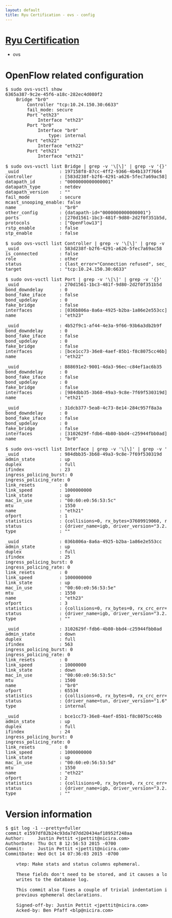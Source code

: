 ```yaml
---
layout: default
title: Ryu Certification - ovs - config
---
```

# [Ryu Certification](http://osrg.github.io/ryu/certification.html)
* ovs 

# OpenFlow related configuration
<pre>
$ sudo ovs-vsctl show
6365a387-9c2e-45f6-a18c-282ec4d080f2
    Bridge "br0"
        Controller "tcp:10.24.150.30:6633"
        fail_mode: secure
        Port "eth23"
            Interface "eth23"
        Port "br0"
            Interface "br0"
                type: internal
        Port "eth22"
            Interface "eth22"
        Port "eth21"
            Interface "eth21"

$ sudo ovs-vsctl list Bridge | grep -v '\[\]' | grep -v '{}'
_uuid               : 197158f8-87cc-4ff2-9366-4b4b137f7664
controller          : [583d238f-b2f6-4291-a626-5fec7a69ac58]
datapath_id         : "0000000000000001"
datapath_type       : netdev
datapath_version    : "<built-in>"
fail_mode           : secure
mcast_snooping_enable: false
name                : "br0"
other_config        : {datapath-id="0000000000000001"}
ports               : [270d1561-1bc3-481f-9d80-2d2f0f351b5d, 31dcb377-5ea8-4c73-8e14-284c957f8a3a, 4b52f9c1-af44-4e3a-9f66-93b6a3db2b9f, 888691e2-9001-4da3-96ec-c84ef1ac6b35]
protocols           : ["OpenFlow13"]
rstp_enable         : false
stp_enable          : false

$ sudo ovs-vsctl list Controller | grep -v '\[\]' | grep -v '{}'
_uuid               : 583d238f-b2f6-4291-a626-5fec7a69ac58
is_connected        : false
role                : other
status              : {last_error="Connection refused", sec_since_connect="757", sec_since_disconnect="4", state=BACKOFF}
target              : "tcp:10.24.150.30:6633"

$ sudo ovs-vsctl list Port | grep -v '\[\]' | grep -v '{}'
_uuid               : 270d1561-1bc3-481f-9d80-2d2f0f351b5d
bond_downdelay      : 0
bond_fake_iface     : false
bond_updelay        : 0
fake_bridge         : false
interfaces          : [036b806a-8a6a-4925-b2ba-1a86e2e553cc]
name                : "eth23"

_uuid               : 4b52f9c1-af44-4e3a-9f66-93b6a3db2b9f
bond_downdelay      : 0
bond_fake_iface     : false
bond_updelay        : 0
fake_bridge         : false
interfaces          : [bce1cc73-36e8-4aef-85b1-f8c8075cc46b]
name                : "eth22"

_uuid               : 888691e2-9001-4da3-96ec-c84ef1ac6b35
bond_downdelay      : 0
bond_fake_iface     : false
bond_updelay        : 0
fake_bridge         : false
interfaces          : [984dbb35-3b68-49a3-9c8e-7f69f530319d]
name                : "eth21"

_uuid               : 31dcb377-5ea8-4c73-8e14-284c957f8a3a
bond_downdelay      : 0
bond_fake_iface     : false
bond_updelay        : 0
fake_bridge         : false
interfaces          : [3102629f-fdb6-4b80-bbd4-c25944fbb0ad]
name                : "br0"

$ sudo ovs-vsctl list Interface | grep -v '\[\]' | grep -v '{}'
_uuid               : 984dbb35-3b68-49a3-9c8e-7f69f530319d
admin_state         : up
duplex              : full
ifindex             : 23
ingress_policing_burst: 0
ingress_policing_rate: 0
link_resets         : 0
link_speed          : 1000000000
link_state          : up
mac_in_use          : "00:60:e0:56:53:5c"
mtu                 : 1550
name                : "eth21"
ofport              : 1
statistics          : {collisions=0, rx_bytes=37609919060, rx_crc_err=0, rx_dropped=0, rx_errors=0, rx_frame_err=0, rx_over_err=0, rx_packets=25096655, tx_bytes=0, tx_dropped=0, tx_errors=0, tx_packets=0}
status              : {driver_name=igb, driver_version="3.2.10-k", firmware_version="2.10-9"}
type                : ""

_uuid               : 036b806a-8a6a-4925-b2ba-1a86e2e553cc
admin_state         : up
duplex              : full
ifindex             : 25
ingress_policing_burst: 0
ingress_policing_rate: 0
link_resets         : 0
link_speed          : 1000000000
link_state          : up
mac_in_use          : "00:60:e0:56:53:5e"
mtu                 : 1550
name                : "eth23"
ofport              : 3
statistics          : {collisions=0, rx_bytes=0, rx_crc_err=0, rx_dropped=0, rx_errors=0, rx_frame_err=0, rx_over_err=0, rx_packets=0, tx_bytes=2918356500, tx_dropped=0, tx_errors=0, tx_packets=1945571}
status              : {driver_name=igb, driver_version="3.2.10-k", firmware_version="2.10-9"}
type                : ""

_uuid               : 3102629f-fdb6-4b80-bbd4-c25944fbb0ad
admin_state         : down
duplex              : full
ifindex             : 563
ingress_policing_burst: 0
ingress_policing_rate: 0
link_resets         : 0
link_speed          : 10000000
link_state          : down
mac_in_use          : "00:60:e0:56:53:5c"
mtu                 : 1500
name                : "br0"
ofport              : 65534
statistics          : {collisions=0, rx_bytes=0, rx_crc_err=0, rx_dropped=0, rx_errors=0, rx_frame_err=0, rx_over_err=0, rx_packets=0, tx_bytes=0, tx_dropped=0, tx_errors=0, tx_packets=0}
status              : {driver_name=tun, driver_version="1.6", firmware_version="N/A"}
type                : internal

_uuid               : bce1cc73-36e8-4aef-85b1-f8c8075cc46b
admin_state         : up
duplex              : full
ifindex             : 24
ingress_policing_burst: 0
ingress_policing_rate: 0
link_resets         : 0
link_speed          : 1000000000
link_state          : up
mac_in_use          : "00:60:e0:56:53:5d"
mtu                 : 1550
name                : "eth22"
ofport              : 2
statistics          : {collisions=0, rx_bytes=0, rx_crc_err=0, rx_dropped=0, rx_errors=0, rx_frame_err=0, rx_over_err=0, rx_packets=0, tx_bytes=27086344120, tx_dropped=0, tx_errors=0, tx_packets=18067988}
status              : {driver_name=igb, driver_version="3.2.10-k", firmware_version="2.10-9"}
type                : ""
</pre>

# Version information
<pre>
$ git log -1 --pretty=fuller
commit e1597df82b24c93da7d7dd20434af18952f248aa
Author:     Justin Pettit &lt;jpettit@nicira.com&gt;
AuthorDate: Thu Oct 8 12:56:53 2015 -0700
Commit:     Justin Pettit &lt;jpettit@nicira.com&gt;
CommitDate: Wed Oct 14 07:36:03 2015 -0700

    vtep: Make stats and status columns ephemeral.
    
    These fields don't need to be stored, and it causes a lot of unnecessary
    writes to the database log.
    
    This commit also fixes a couple of trivial indentation issues with
    previous ephemeral declarations.
    
    Signed-off-by: Justin Pettit &lt;jpettit@nicira.com&gt;
    Acked-by: Ben Pfaff &lt;blp@nicira.com&gt;
</pre>
